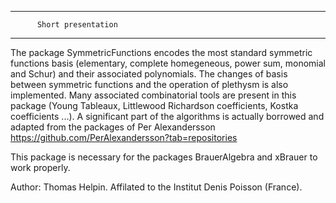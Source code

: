 ****************************************
          Short presentation
****************************************

The package SymmetricFunctions encodes the most standard symmetric functions basis (elementary, complete homegeneous, power sum, monomial and Schur) 
and their associated polynomials. The changes of basis between symmetric functions and the operation of plethysm is also implemented. 
Many associated combinatorial tools are present in this package (Young Tableaux, Littlewood Richardson coefficients, Kostka coefficients ...). 
A significant part of the algorithms is actually borrowed and adapted from the packages of Per Alexandersson https://github.com/PerAlexandersson?tab=repositories

This package is necessary for the packages BrauerAlgebra and xBrauer to work properly. 

Author: Thomas Helpin. Affilated to the Institut Denis Poisson (France).
